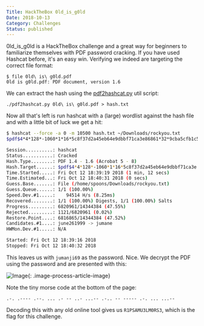 ```yaml
---
Title: HackTheBox 0ld_is_g0ld
Date: 2018-10-13
Category: Challenges
Status: published
---
```


0ld_is_g0ld is a HackTheBox challenge and a great way for beginners to familiarize themselves with PDF password cracking. If you have used Hashcat before, it's an easy win. Verifying we indeed are targeting the correct file format:

```
$ file 0ld\ is\ g0ld.pdf
0ld is g0ld.pdf: PDF document, version 1.6
```

We can extract the hash using the [pdf2hashcat.py](https://github.com/stricture/hashstack-server-plugin-hashcat/blob/12fc138d2864026765f55bb33e3d7b859eb2b48a/scrapers/pdf2hashcat.py) util script:

```
./pdf2hashcat.py 0ld\ is\ g0ld.pdf > hash.txt
```

Now all that's left is run hashcat with a (large) wordlist against the hash file and with a little bit of luck we get a
hit:

```sh
$ hashcat --force -a 0 -m 10500 hash.txt ~/Downloads/rockyou.txt
$pdf$4*4*128*-1060*1*16*5c8f37d2a45eb64e9dbbf71ca3e86861*32*9cba5cfb1c536f1384bba7458aae3f8100000000000000000000000000000000*32*702cc7ced92b595274b7918dcb6dc74bedef6ef851b4b4b5b8c88732ba4dac0c:jumanji69

Session..........: hashcat
Status...........: Cracked
Hash.Type........: PDF 1.4 - 1.6 (Acrobat 5 - 8)
Hash.Target......: $pdf$4*4*128*-1060*1*16*5c8f37d2a45eb64e9dbbf71ca3e...4dac0c
Time.Started.....: Fri Oct 12 18:39:19 2018 (1 min, 12 secs)
Time.Estimated...: Fri Oct 12 18:40:31 2018 (0 secs)
Guess.Base.......: File (/home/spoons/Downloads/rockyou.txt)
Guess.Queue......: 1/1 (100.00%)
Speed.Dev.#1.....:    94514 H/s (8.25ms)
Recovered........: 1/1 (100.00%) Digests, 1/1 (100.00%) Salts
Progress.........: 6820961/14344384 (47.55%)
Rejected.........: 1121/6820961 (0.02%)
Restore.Point....: 6816865/14344384 (47.52%)
Candidates.#1....: june261999 -> jumane
HWMon.Dev.#1.....: N/A

Started: Fri Oct 12 18:39:16 2018
Stopped: Fri Oct 12 18:40:32 2018
```

This leaves us with `jumanji69` as the password. Nice. We decrypt the PDF using the password and are presented with this:

![Image]({attach}1099778526.png){: .image-process-article-image}

Note the tiny morse code at the bottom of the page:

```
.-. .---- .--. ... .- -- ..- ...-- .-.. -- ----- .-. ... ...--
```

Decoding this with any old online tool gives us `R1PSAMU3LM0RS3`, which is the flag for this challenge.
